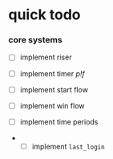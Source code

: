 # quick todo

### core systems

- [ ] implement riser
- [ ] implement timer *p!f*
- [ ] implement start flow
- [ ] implement win flow

- [ ] implement time periods
- - [ ] implement `last_login`
